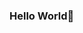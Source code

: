 ### Hello World👋

<!--
**tengo2569/tengo2569** is a ✨ _special_ ✨ repository because its `README.md` (this file) appears on your GitHub profile.

Here are some ideas to get you started:

- 🔭 I’m currently working on some of developmental projects
- 🌱 I’m currently learning Javascript,React
- 👯 I’m looking to collaborate on იnternship for qualification
- 📫 How to reach me: 
- 😄 Pronouns: ...
- ⚡ Fun fact: ...
-->
